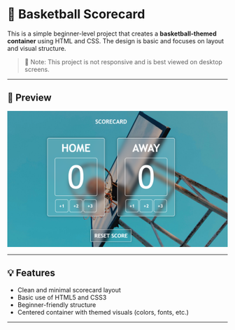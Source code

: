 # 🏀 Basketball Scorecard

This is a simple beginner-level project that creates a **basketball-themed container** using HTML and CSS. The design is basic and focuses on layout and visual structure.

> 🔰 Note: This project is not responsive and is best viewed on desktop screens.

---

## 📸 Preview

![Basketball Container Screenshot](/scorecard-ss.png)

---

## 💡 Features

- Clean and minimal scorecard layout
- Basic use of HTML5 and CSS3
- Beginner-friendly structure
- Centered container with themed visuals (colors, fonts, etc.)

---


